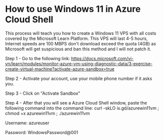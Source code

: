 # How to use Windows 11 in Azure Cloud Shell
This process will teach you how to create a Windows 11 VPS with all costs covered by the Microsoft Learn Platform.
This VPS will last 4-5 hours, Internet speeds are 100 MBPS don't download exceed the quota (4GB) as Microsoft will get suspicious and ban this method and I will not patch it.

Step 1 - Go to the following link: https://docs.microsoft.com/vi-vn/learn/modules/monitor-azure-vm-using-diagnostic-data/3-exercise-create-virtual-machine?activate-azure-sandbox=true

Step 2 - Activate your account, use your mobile phone number if it asks you.

Step 3 - Click on "Activate Sandbox"

Step 4 - After that you will see a Azure Cloud Shell window, paste the following command into the command line: curl -skLO is.gd/azurewin11vm ; chmod +x azurewin11vm ; ./azurewin11vm

Username: azureuser

Password: WindowsPassword@001
